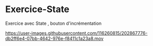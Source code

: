 # Exercice-State
Exercice avec State , bouton d'incrémentation


https://user-images.githubusercontent.com/116260815/202867776-db2ff6e4-07bb-4642-976e-f8411c1a23a8.mov

